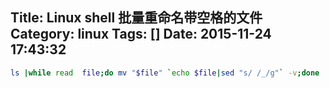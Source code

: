 Title: Linux shell 批量重命名带空格的文件
Category: linux
Tags: []
Date: 2015-11-24 17:43:32
---

~~~bash
ls |while read  file;do mv "$file" `echo $file|sed "s/ /_/g"` -v;done
~~~
